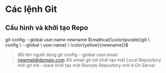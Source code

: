 # Các lệnh Git

## Cấu hình và khởi tạo Repo
git config --global user.name newname
$\mathcal{\color{purple}{git \ config \ --global \ user.name} \ \color{yellow}{newname}}$
> đổi tên người dùng
git config --global user.email newmail@domain.com
> đổi email
git init
> khởi tạo một Local Repository mới
git init --bare
> khởi tạo một Remote Repository mới ở Git Server
